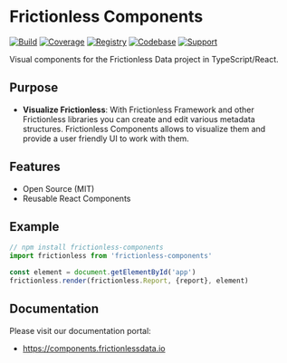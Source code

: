 # Frictionless Components

[![Build](https://img.shields.io/github/workflow/status/frictionlessdata/components/general/main)](https://github.com/frictionlessdata/components/actions)
[![Coverage](https://img.shields.io/codecov/c/github/frictionlessdata/components/main)](https://codecov.io/gh/frictionlessdata/components)
[![Registry](https://img.shields.io/npm/v/frictionless-components.svg)](https://www.npmjs.com/package/frictionless-components)
[![Codebase](https://img.shields.io/badge/github-main-brightgreen)](https://github.com/frictionlessdata/components)
[![Support](https://img.shields.io/badge/chat-discord-brightgreen)](https://discord.com/channels/695635777199145130/695635777199145133)

Visual components for the Frictionless Data project in TypeScript/React.

## Purpose

- **Visualize Frictionless**: With Frictionless Framework and other Frictionless libraries you can create and edit various metadata structures. Frictionless Components allows to visualize them and provide a user friendly UI to work with them.

## Features

- Open Source (MIT)
- Reusable React Components

## Example

```typescript
// npm install frictionless-components
import frictionless from 'frictionless-components'

const element = document.getElementById('app')
frictionless.render(frictionless.Report, {report}, element)
```

## Documentation

Please visit our documentation portal:
- https://components.frictionlessdata.io
